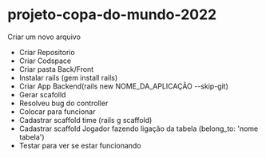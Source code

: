 # projeto-copa-do-mundo-2022

Criar um novo arquivo
* Criar Repositorio
* Criar Codspace
* Criar pasta Back/Front
* Instalar rails (gem install rails)
* Criar App Backend(rails new NOME_DA_APLICAÇÃO --skip-git)
* Gerar scafolld 
* Resolveu bug do controller
* Colocar para funcionar
* Cadastrar scaffold time (rails g scaffold)
* Cadastrar scaffold Jogador fazendo ligação da tabela (belong_to: 'nome tabela')
* Testar para ver se estar funcionando
